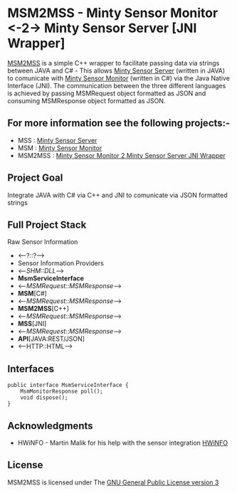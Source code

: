 # MSM2MSS - Minty Sensor Monitor <-2-> Minty Sensor Server [JNI Wrapper]
[MSM2MSS](https://github.com/MintyMods/MintySm2MintySsJniWrapper) is a simple C++ wrapper to facilitate passing data via strings between JAVA and C# - This allows [Minty Sensor Server](https://github.com/MintyMods/MintySensorServer) (written in JAVA) to comunicate with [Minty Sensor Monitor](https://github.com/MintyMods/MintySensorMonitor) (written in C#) via the Java Native Interface (JNI).
The communication between the three different languages is achieved by passing MSMRequest object formatted as JSON and consuming MSMResponse object formatted as JSON.

## For more information see the following projects:-
* MSS : [Minty Sensor Server](https://github.com/MintyMods/MintySensorServer)
* MSM : [Minty Sensor Monitor](https://github.com/MintyMods/MintySensorMonitor)
* MSM2MSS : [Minty Sensor Monitor 2 Minty Sensor Server JNI Wrapper](https://github.com/MintyMods/MSM2MSS)

## Project Goal
Integrate JAVA with C# via C++ and JNI to comunicate via JSON formatted strings

## Full Project Stack
Raw Sensor Information 

 - <--?::?-->
 - Sensor Information Providers
 - <--*SHM::DLL*--> 
 - **MsmServiceInterface** 
 - <--*MSMRequest::MSMResponse*--> 
 - **MSM**[C#] 
 - <--*MSMRequest::MSMResponse*--> 
 - **MSM2MSS**[C++] 
 - <--*MSMRequest::MSMResponse*--> 
 - **MSS**[JNI] 
 - <--*MSMRequest::MSMResponse*--> 
 - **API**[JAVA:REST/JSON]
 - <--HTTP::HTML-->

## Interfaces

```
public interface MsmServiceInterface {
	MsmMonitorResponse poll();
	void dispose();
}
```

## Acknowledgments
  * HWiNFO - Martin Malik for his help with the sensor integration [HWiNFO](http://hwinfo.com)

## License
MSM2MSS is licensed under The [GNU General Public License version 3](https://www.gnu.org/licenses/gpl-3.0.en.html)
